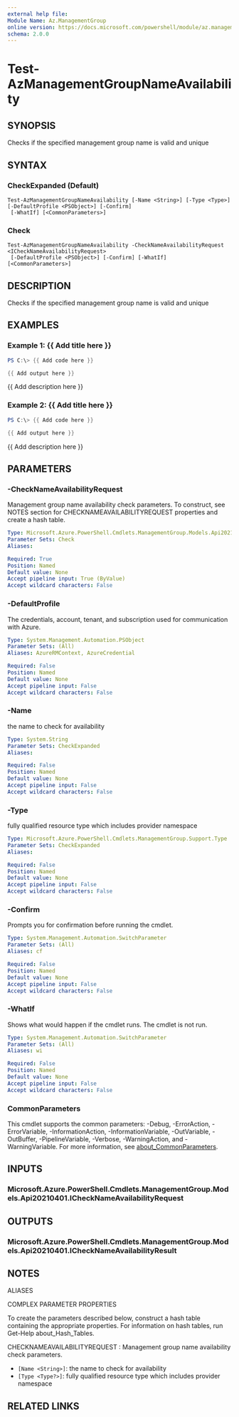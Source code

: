 ```yaml
---
external help file:
Module Name: Az.ManagementGroup
online version: https://docs.microsoft.com/powershell/module/az.managementgroup/test-azmanagementgroupnameavailability
schema: 2.0.0
---
```


# Test-AzManagementGroupNameAvailability

## SYNOPSIS
Checks if the specified management group name is valid and unique

## SYNTAX

### CheckExpanded (Default)
```
Test-AzManagementGroupNameAvailability [-Name <String>] [-Type <Type>] [-DefaultProfile <PSObject>] [-Confirm]
 [-WhatIf] [<CommonParameters>]
```

### Check
```
Test-AzManagementGroupNameAvailability -CheckNameAvailabilityRequest <ICheckNameAvailabilityRequest>
 [-DefaultProfile <PSObject>] [-Confirm] [-WhatIf] [<CommonParameters>]
```

## DESCRIPTION
Checks if the specified management group name is valid and unique

## EXAMPLES

### Example 1: {{ Add title here }}
```powershell
PS C:\> {{ Add code here }}

{{ Add output here }}
```

{{ Add description here }}

### Example 2: {{ Add title here }}
```powershell
PS C:\> {{ Add code here }}

{{ Add output here }}
```

{{ Add description here }}

## PARAMETERS

### -CheckNameAvailabilityRequest
Management group name availability check parameters.
To construct, see NOTES section for CHECKNAMEAVAILABILITYREQUEST properties and create a hash table.

```yaml
Type: Microsoft.Azure.PowerShell.Cmdlets.ManagementGroup.Models.Api20210401.ICheckNameAvailabilityRequest
Parameter Sets: Check
Aliases:

Required: True
Position: Named
Default value: None
Accept pipeline input: True (ByValue)
Accept wildcard characters: False
```

### -DefaultProfile
The credentials, account, tenant, and subscription used for communication with Azure.

```yaml
Type: System.Management.Automation.PSObject
Parameter Sets: (All)
Aliases: AzureRMContext, AzureCredential

Required: False
Position: Named
Default value: None
Accept pipeline input: False
Accept wildcard characters: False
```

### -Name
the name to check for availability

```yaml
Type: System.String
Parameter Sets: CheckExpanded
Aliases:

Required: False
Position: Named
Default value: None
Accept pipeline input: False
Accept wildcard characters: False
```

### -Type
fully qualified resource type which includes provider namespace

```yaml
Type: Microsoft.Azure.PowerShell.Cmdlets.ManagementGroup.Support.Type
Parameter Sets: CheckExpanded
Aliases:

Required: False
Position: Named
Default value: None
Accept pipeline input: False
Accept wildcard characters: False
```

### -Confirm
Prompts you for confirmation before running the cmdlet.

```yaml
Type: System.Management.Automation.SwitchParameter
Parameter Sets: (All)
Aliases: cf

Required: False
Position: Named
Default value: None
Accept pipeline input: False
Accept wildcard characters: False
```

### -WhatIf
Shows what would happen if the cmdlet runs.
The cmdlet is not run.

```yaml
Type: System.Management.Automation.SwitchParameter
Parameter Sets: (All)
Aliases: wi

Required: False
Position: Named
Default value: None
Accept pipeline input: False
Accept wildcard characters: False
```

### CommonParameters
This cmdlet supports the common parameters: -Debug, -ErrorAction, -ErrorVariable, -InformationAction, -InformationVariable, -OutVariable, -OutBuffer, -PipelineVariable, -Verbose, -WarningAction, and -WarningVariable. For more information, see [about_CommonParameters](http://go.microsoft.com/fwlink/?LinkID=113216).

## INPUTS

### Microsoft.Azure.PowerShell.Cmdlets.ManagementGroup.Models.Api20210401.ICheckNameAvailabilityRequest

## OUTPUTS

### Microsoft.Azure.PowerShell.Cmdlets.ManagementGroup.Models.Api20210401.ICheckNameAvailabilityResult

## NOTES

ALIASES

COMPLEX PARAMETER PROPERTIES

To create the parameters described below, construct a hash table containing the appropriate properties. For information on hash tables, run Get-Help about_Hash_Tables.


CHECKNAMEAVAILABILITYREQUEST <ICheckNameAvailabilityRequest>: Management group name availability check parameters.
  - `[Name <String>]`: the name to check for availability
  - `[Type <Type?>]`: fully qualified resource type which includes provider namespace

## RELATED LINKS

